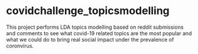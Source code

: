 # covidchallenge_topicsmodelling
This project performs LDA topics modelling based on reddit submissions and comments to see what covid-19 related topics are the most popular and what we could do to bring real social impact under the prevalence of coronvirus. 
